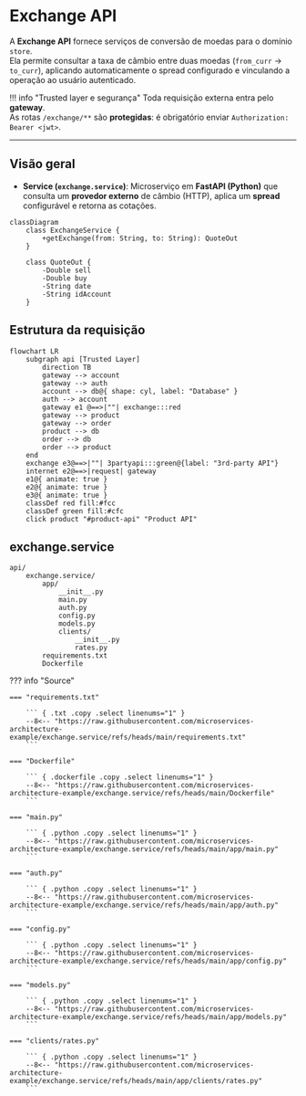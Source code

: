 # Exchange API

A **Exchange API** fornece serviços de conversão de moedas para o domínio `store`.  
Ela permite consultar a taxa de câmbio entre duas moedas (`from_curr` → `to_curr`), aplicando automaticamente o spread configurado e vinculando a operação ao usuário autenticado.

!!! info "Trusted layer e segurança"
    Toda requisição externa entra pelo **gateway**.  
    As rotas `/exchange/**` são **protegidas**: é obrigatório enviar `Authorization: Bearer <jwt>`.

---

## Visão geral

- **Service (`exchange.service`)**: Microserviço em **FastAPI (Python)** que consulta um **provedor externo** de câmbio (HTTP), aplica um **spread** configurável e retorna as cotações.

``` mermaid
classDiagram
    class ExchangeService {
        +getExchange(from: String, to: String): QuoteOut
    }

    class QuoteOut {
        -Double sell
        -Double buy
        -String date
        -String idAccount
    }
```

## Estrutura da requisição

``` mermaid
flowchart LR
    subgraph api [Trusted Layer]
        direction TB
        gateway --> account
        gateway --> auth
        account --> db@{ shape: cyl, label: "Database" }
        auth --> account
        gateway e1 @==>|""| exchange:::red
        gateway --> product
        gateway --> order
        product --> db
        order --> db
        order --> product
    end
    exchange e3@==>|""| 3partyapi:::green@{label: "3rd-party API"}
    internet e2@==>|request| gateway
    e1@{ animate: true }
    e2@{ animate: true }
    e3@{ animate: true }
    classDef red fill:#fcc
    classDef green fill:#cfc
    click product "#product-api" "Product API"
```

## exchange.service

``` tree
api/
    exchange.service/
        app/
            __init__.py
            main.py
            auth.py
            config.py
            models.py
            clients/
                __init__.py
                rates.py
        requirements.txt
        Dockerfile
```

??? info "Source"

    === "requirements.txt"

        ``` { .txt .copy .select linenums="1" }
        --8<-- "https://raw.githubusercontent.com/microservices-architecture-example/exchange.service/refs/heads/main/requirements.txt"
        ```

    === "Dockerfile"

        ``` { .dockerfile .copy .select linenums="1" }
        --8<-- "https://raw.githubusercontent.com/microservices-architecture-example/exchange.service/refs/heads/main/Dockerfile"
        ```

    === "main.py"

        ``` { .python .copy .select linenums="1" }
        --8<-- "https://raw.githubusercontent.com/microservices-architecture-example/exchange.service/refs/heads/main/app/main.py"
        ```

    === "auth.py"

        ``` { .python .copy .select linenums="1" }
        --8<-- "https://raw.githubusercontent.com/microservices-architecture-example/exchange.service/refs/heads/main/app/auth.py"
        ```

    === "config.py"

        ``` { .python .copy .select linenums="1" }
        --8<-- "https://raw.githubusercontent.com/microservices-architecture-example/exchange.service/refs/heads/main/app/config.py"
        ```

    === "models.py"

        ``` { .python .copy .select linenums="1" }
        --8<-- "https://raw.githubusercontent.com/microservices-architecture-example/exchange.service/refs/heads/main/app/models.py"
        ```

    === "clients/rates.py"

        ``` { .python .copy .select linenums="1" }
        --8<-- "https://raw.githubusercontent.com/microservices-architecture-example/exchange.service/refs/heads/main/app/clients/rates.py"
        ```
